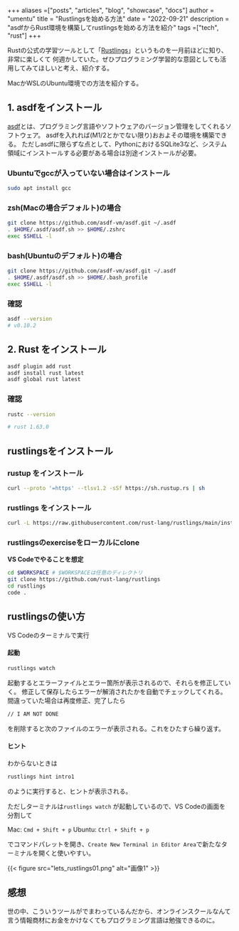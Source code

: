 +++
aliases =["posts", "articles", "blog", "showcase", "docs"]
author = "umentu"
title = "Rustlingsを始める方法"
date = "2022-09-21"
description = "asdfからRust環境を構築してrustlingsを始める方法を紹介"
tags =["tech", "rust"]
+++

Rustの公式の学習ツールとして「[Rustlings](https://github.com/rust-lang/rustlings)」というものを一月前ほどに知り、非常に楽しくて
何週かしていた。ぜひプログラミング学習的な意図としても活用してみてほしいと考え、紹介する。

MacかWSLのUbuntu環境での方法を紹介する。


## 1. asdfをインストール

[asdf](https://asdf-vm.com/)とは、プログラミング言語やソフトウェアのバージョン管理をしてくれるソフトウェア。
asdfを入れれば(M1/2とかでない限り)おおよその環境を構築できる。
ただしasdfに限らずな点として、PythonにおけるSQLite3など、システム領域にインストールする必要がある場合は別途インストールが必要。

### Ubuntuでgccが入っていない場合はインストール

```bash
sudo apt install gcc
```

### zsh(Macの場合デフォルト)の場合

```sh
git clone https://github.com/asdf-vm/asdf.git ~/.asdf 
. $HOME/.asdf/asdf.sh >> $HOME/.zshrc
exec $SHELL -l
```

### bash(Ubuntuのデフォルト)の場合

```sh
git clone https://github.com/asdf-vm/asdf.git ~/.asdf 
. $HOME/.asdf/asdf.sh >> $HOME/.bash_profile
exec $SHELL -l
```

### 確認

```sh
asdf --version
# v0.10.2
```

## 2. Rust をインストール

```sh
asdf plugin add rust
asdf install rust latest
asdf global rust latest
```

### 確認

```sh
rustc --version

# rust 1.63.0
```

## rustlingsをインストール

### rustup をインストール

```sh
curl --proto '=https' --tlsv1.2 -sSf https://sh.rustup.rs | sh
```

### rustlings をインストール

```sh
curl -L https://raw.githubusercontent.com/rust-lang/rustlings/main/install.sh | bash
```

### rustlingsのexerciseをローカルにclone

**VS Codeでやることを想定**
```sh
cd $WORKSPACE # $WORKSPACEは任意のディレクトリ
git clone https://github.com/rust-lang/rustlings
cd rustlings
code .
```

## rustlingsの使い方

VS Codeのターミナルで実行

#### 起動
```sh
rustlings watch
```

起動するとエラーファイルとエラー箇所が表示されるので、それらを修正していく。
修正して保存したらエラーが解消されたかを自動でチェックしてくれる。
間違っていた場合は再度修正、完了したら

```sh
// I AM NOT DONE
```
を削除すると次のファイルのエラーが表示される。これをひたすら繰り返す。


#### ヒント

わからないときは
```sh
rustlings hint intro1
```

のように実行すると、ヒントが表示される。

ただしターミナルは`rustlings watch` が起動しているので、VS Codeの画面を分割して

Mac: `Cmd + Shift + p`
Ubuntu: `Ctrl + Shift + p`

でコマンドパレットを開き、`Create New Terminal in Editor Area`で新たなターミナルを開くと使いやすい。

{{< figure src="lets_rustlings01.png" alt="画像1" >}}



## 感想

世の中、こういうツールがでまわっているんだから、オンラインスクールなんて言う情報商材にお金をかけなくてもプログラミング言語は勉強できるのに。



